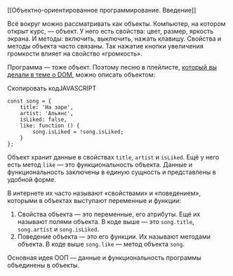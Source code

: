 
[[Объектно-ориентированное программирование. Введение]]

Всё вокруг можно рассматривать как объекты. Компьютер, на котором открыт курс, — объект. У него есть свойства: цвет, размер, яркость экрана. И методы: включить, выключить, нажать клавишу. Свойства и методы объекта часто связаны. Так нажатие кнопки увеличения громкости влияет на свойство «громкость».

Программа — тоже объект. Поэтому песню в плейлисте, [который вы делали в теме о DOM](https://praktikum.yandex.ru/trainer/web/lesson/16436625-8e57-4a67-8f2d-5ecf8255b504/task/308a95fb-3053-4d6a-b9ef-6e87b1e691ad/), можно описать объектом:

Скопировать кодJAVASCRIPT

```
const song = {
    title: 'На заре',
    artist: 'Альянс',
    isLiked: false,
    like: function () {
        song.isLiked = !song.isLiked;
    }
}; 
```

Объект хранит данные в свойствах `title`, `artist` и `isLiked`. Ещё у него есть метод `like` — это функциональность объекта. Данные и функциональность заключены в единую сущность и представлены в удобной форме.

В интернете их часто называют «свойствами» и «поведением», которыми в объектах выступают переменные и функции:

1.  Свойства объекта — это переменные, его атрибуты. Ещё их называют полями объекта. В коде выше — это `song.title`, `song.artist` и `song.isLiked`.
2.  Поведение объекта — это его функции. Их называют методами объекта. В коде выше `song.like` — метод объекта `song`.

Основная идея ООП — данные и функциональность программы объединены в объекты.